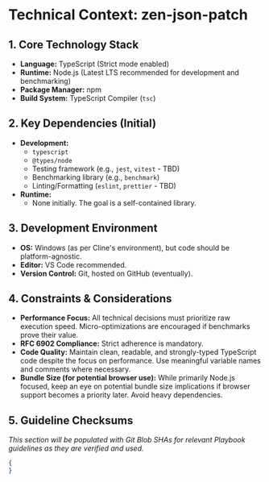 # Technical Context: zen-json-patch

## 1. Core Technology Stack
- **Language:** TypeScript (Strict mode enabled)
- **Runtime:** Node.js (Latest LTS recommended for development and benchmarking)
- **Package Manager:** npm
- **Build System:** TypeScript Compiler (`tsc`)

## 2. Key Dependencies (Initial)
- **Development:**
    - `typescript`
    - `@types/node`
    - Testing framework (e.g., `jest`, `vitest` - TBD)
    - Benchmarking library (e.g., `benchmark`)
    - Linting/Formatting (`eslint`, `prettier` - TBD)
- **Runtime:**
    - None initially. The goal is a self-contained library.

## 3. Development Environment
- **OS:** Windows (as per Cline's environment), but code should be platform-agnostic.
- **Editor:** VS Code recommended.
- **Version Control:** Git, hosted on GitHub (eventually).

## 4. Constraints & Considerations
- **Performance Focus:** All technical decisions must prioritize raw execution speed. Micro-optimizations are encouraged if benchmarks prove their value.
- **RFC 6902 Compliance:** Strict adherence is mandatory.
- **Code Quality:** Maintain clean, readable, and strongly-typed TypeScript code despite the focus on performance. Use meaningful variable names and comments where necessary.
- **Bundle Size (for potential browser use):** While primarily Node.js focused, keep an eye on potential bundle size implications if browser support becomes a priority later. Avoid heavy dependencies.

## 5. Guideline Checksums
*This section will be populated with Git Blob SHAs for relevant Playbook guidelines as they are verified and used.*
```json
{
}
